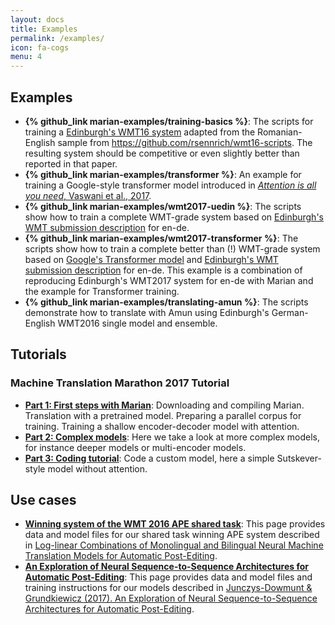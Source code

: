 ```yaml
---
layout: docs
title: Examples
permalink: /examples/
icon: fa-cogs
menu: 4
---
```


## Examples

- **{% github_link marian-examples/training-basics %}**: 
  The scripts for training a [Edinburgh's WMT16
  system](http://www.aclweb.org/anthology/W16-2323) adapted from the
  Romanian-English sample from <https://github.com/rsennrich/wmt16-scripts>.
  The resulting system should be competitive or even slightly better than
  reported in that paper.
- **{% github_link marian-examples/transformer %}**: 
  An example for training a Google-style transformer model introduced in
  [_Attention is all you need_, Vaswani et al.,
  2017](https://arxiv.org/abs/1706.03762).
- **{% github_link marian-examples/wmt2017-uedin %}**:
  The scripts show how to train a complete WMT-grade system based on
  [Edinburgh's WMT submission
  description](http://www.aclweb.org/anthology/W17-4739) for en-de. 
- **{% github_link marian-examples/wmt2017-transformer %}**:
  The scripts show how to train a complete better than (!) WMT-grade system
  based on [Google's Transformer model](https://arxiv.org/abs/1706.03762) and
  [Edinburgh's WMT submission
  description](http://www.aclweb.org/anthology/W17-4739) for en-de.  This
  example is a combination of reproducing Edinburgh's WMT2017 system for en-de
  with Marian and the example for Transformer training.
- **{% github_link marian-examples/translating-amun %}**: 
  The scripts demonstrate how to translate with Amun using Edinburgh's
  German-English WMT2016 single model and ensemble.


## Tutorials

### Machine Translation Marathon 2017 Tutorial

- **[Part 1: First steps with Marian](/examples/mtm2017/intro/)**: Downloading
  and compiling Marian. Translation with a pretrained model.  Preparing a
  parallel corpus for training. Training a shallow encoder-decoder model with
  attention.
- **[Part 2: Complex models](/examples/mtm2017/complex/)**: Here we take a look
  at more complex models, for instance deeper models or multi-encoder models.
- **[Part 3: Coding tutorial](/examples/mtm2017/code/)**: Code a custom model,
  here a simple Sutskever-style model without attention.

## Use cases

- **[Winning system of the WMT 2016 APE shared task](/examples/postedit/)**:
  This page provides data and model files for our shared task winning APE
  system described in [Log-linear Combinations of Monolingual and Bilingual
  Neural Machine Translation Models for Automatic
  Post-Editing](http://www.aclweb.org/anthology/W16-2378).
- **[An Exploration of Neural Sequence-to-Sequence Architectures for Automatic
  Post-Editing](/examples/exploration/)**: This page provides data and model
  files and training instructions for our models described in [Junczys-Dowmunt
  & Grundkiewicz (2017). An Exploration of Neural Sequence-to-Sequence
  Architectures for Automatic Post-Editing](https://arxiv.org/abs/1706.04138).
